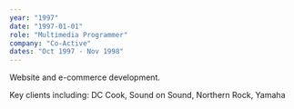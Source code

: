 ```yaml
---
year: "1997"
date: "1997-01-01"
role: "Multimedia Programmer"
company: "Co-Active"
dates: "Oct 1997 - Nov 1998"
---
```


Website and e-commerce development.

Key clients including: DC Cook, Sound on Sound, Northern Rock, Yamaha
